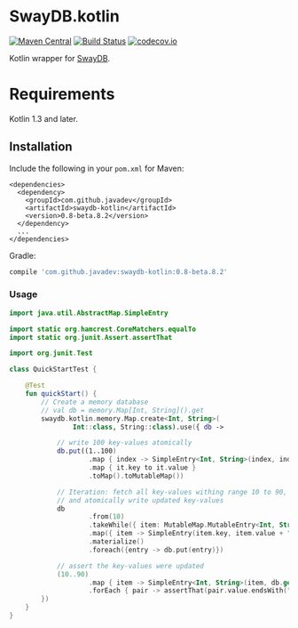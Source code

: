 # SwayDB.kotlin

[![Maven Central](https://img.shields.io/maven-central/v/com.github.javadev/swaydb-kotlin.svg)](http://search.maven.org/#search%7Cga%7C1%7Cg%3A%22com.github.javadev%22%20AND%20a%3A%22swaydb-kotlin%22)
[![Build Status](https://travis-ci.com/simerplaha/SwayDB.kotlin.svg?branch=master)](https://travis-ci.com/simerplaha/SwayDB.kotlin)
[![codecov.io](http://codecov.io/github/simerplaha/SwayDB.kotlin/coverage.svg?branch=master)](http://codecov.io/github/simerplaha/SwayDB.kotlin?branch=master)

Kotlin wrapper for [SwayDB](https://github.com/simerplaha/SwayDB).

Requirements
============

Kotlin 1.3 and later.

## Installation

Include the following in your `pom.xml` for Maven:

```
<dependencies>
  <dependency>
    <groupId>com.github.javadev</groupId>
    <artifactId>swaydb-kotlin</artifactId>
    <version>0.8-beta.8.2</version>
  </dependency>
  ...
</dependencies>
```

Gradle:

```groovy
compile 'com.github.javadev:swaydb-kotlin:0.8-beta.8.2'
```

### Usage

```kotlin
import java.util.AbstractMap.SimpleEntry

import static org.hamcrest.CoreMatchers.equalTo
import static org.junit.Assert.assertThat

import org.junit.Test

class QuickStartTest {

    @Test
    fun quickStart() {
        // Create a memory database
        // val db = memory.Map[Int, String]().get
        swaydb.kotlin.memory.Map.create<Int, String>(
                Int::class, String::class).use({ db ->

            // write 100 key-values atomically
            db.put((1..100)
                    .map { index -> SimpleEntry<Int, String>(index, index.toString()) }
                    .map { it.key to it.value }
                    .toMap().toMutableMap())

            // Iteration: fetch all key-values withing range 10 to 90, update values
            // and atomically write updated key-values
            db
                    .from(10)
                    .takeWhile({ item: MutableMap.MutableEntry<Int, String> -> item.key <= 90 })
                    .map({ item -> SimpleEntry(item.key, item.value + "_updated") })
                    .materialize()
                    .foreach({entry -> db.put(entry)})

            // assert the key-values were updated
            (10..90)
                    .map { item -> SimpleEntry<Int, String>(item, db.get(item)) }
                    .forEach { pair -> assertThat(pair.value.endsWith("_updated"), equalTo(true)) }
        })
    }
}
```
